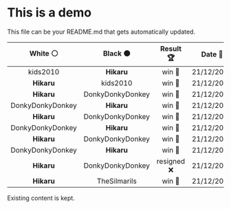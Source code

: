 # This is a demo

This file can be your README.md that gets automatically updated.

<!--START_SECTION:chessStats-->
<!-- Automatically generated with https://github.com/Balastrong/chess-stats-action -->

| White ⚪ | Black ⚫ | Result 🏆 | Date 📅 | Position 🗺️ |
|:---:|:---:|:---:|:---:|:---:|
| kids2010 | **Hikaru** | win 🥇 | 21/12/2024 | <a href="http://www.ee.unb.ca/cgi-bin/tervo/fen.pl?select=8/8/4k1p1/1pn1p1Pp/p1P1K3/r7/3B4/5R2 w - -">Link</a> |
| **Hikaru** | kids2010 | win 🥇 | 21/12/2024 | <a href="http://www.ee.unb.ca/cgi-bin/tervo/fen.pl?select=3nrr1k/1b1pqp1p/pppb1n2/3P1pQ1/2P1pP2/1P2P3/PB1NB1PP/R4RK1 b - -">Link</a> |
| **Hikaru** | DonkyDonkyDonkey | win 🥇 | 21/12/2024 | <a href="http://www.ee.unb.ca/cgi-bin/tervo/fen.pl?select=r3r3/2p1qk2/3b2R1/2pn4/3p4/1P2PP1Q/1BPP4/2K3R1 b - -">Link</a> |
| DonkyDonkyDonkey | **Hikaru** | win 🥇 | 21/12/2024 | <a href="http://www.ee.unb.ca/cgi-bin/tervo/fen.pl?select=3r2k1/p3Q2p/1p4pB/4ppN1/5P2/3P1KP1/Pq4P1/5r2 w - -">Link</a> |
| **Hikaru** | DonkyDonkyDonkey | win 🥇 | 21/12/2024 | <a href="http://www.ee.unb.ca/cgi-bin/tervo/fen.pl?select=5k2/p5p1/N1p2p2/3p1b2/3P4/1P4Q1/PKP5/8 b - -">Link</a> |
| DonkyDonkyDonkey | **Hikaru** | win 🥇 | 21/12/2024 | <a href="http://www.ee.unb.ca/cgi-bin/tervo/fen.pl?select=8/8/pR6/1p2k1p1/1P6/6KP/r4pP1/8 w - -">Link</a> |
| **Hikaru** | DonkyDonkyDonkey | win 🥇 | 21/12/2024 | <a href="http://www.ee.unb.ca/cgi-bin/tervo/fen.pl?select=2b2b1k/p1N2p1p/5p2/2pp4/8/1P2P3/P1PP2PP/R5K1 b - -">Link</a> |
| DonkyDonkyDonkey | **Hikaru** | win 🥇 | 21/12/2024 | <a href="http://www.ee.unb.ca/cgi-bin/tervo/fen.pl?select=8/8/4RP2/2k5/7P/P5KB/5r2/6q1 w - -">Link</a> |
| **Hikaru** | DonkyDonkyDonkey | resigned ❌ | 21/12/2024 | <a href="http://www.ee.unb.ca/cgi-bin/tervo/fen.pl?select=6k1/5pp1/p3r3/1p3q2/8/1P4K1/P2P4/1R4Q1 w - -">Link</a> |
| **Hikaru** | TheSilmarils | win 🥇 | 21/12/2024 | <a href="http://www.ee.unb.ca/cgi-bin/tervo/fen.pl?select=7k/pQ3p1p/1p6/5P2/2P1P3/7P/3q4/5R1K b - -">Link</a> |

<!--END_SECTION:chessStats-->

Existing content is kept.
